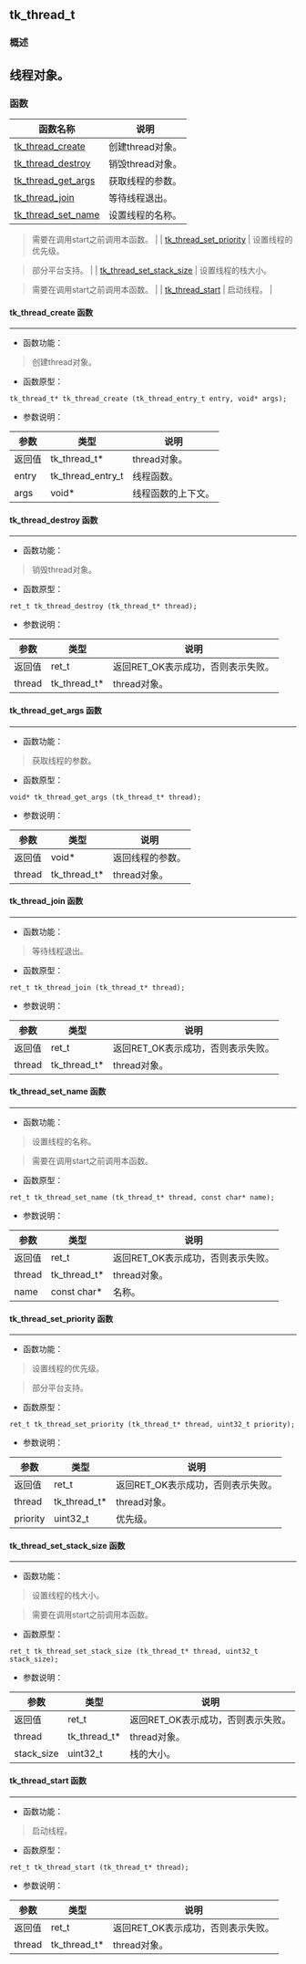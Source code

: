 ## tk\_thread\_t
### 概述
线程对象。
----------------------------------
### 函数
<p id="tk_thread_t_methods">

| 函数名称 | 说明 | 
| -------- | ------------ | 
| <a href="#tk_thread_t_tk_thread_create">tk\_thread\_create</a> | 创建thread对象。 |
| <a href="#tk_thread_t_tk_thread_destroy">tk\_thread\_destroy</a> | 销毁thread对象。 |
| <a href="#tk_thread_t_tk_thread_get_args">tk\_thread\_get\_args</a> | 获取线程的参数。 |
| <a href="#tk_thread_t_tk_thread_join">tk\_thread\_join</a> | 等待线程退出。 |
| <a href="#tk_thread_t_tk_thread_set_name">tk\_thread\_set\_name</a> | 设置线程的名称。 > 需要在调用start之前调用本函数。 |
| <a href="#tk_thread_t_tk_thread_set_priority">tk\_thread\_set\_priority</a> | 设置线程的优先级。 > 部分平台支持。 |
| <a href="#tk_thread_t_tk_thread_set_stack_size">tk\_thread\_set\_stack\_size</a> | 设置线程的栈大小。 > 需要在调用start之前调用本函数。 |
| <a href="#tk_thread_t_tk_thread_start">tk\_thread\_start</a> | 启动线程。 |
#### tk\_thread\_create 函数
-----------------------

* 函数功能：

> <p id="tk_thread_t_tk_thread_create">创建thread对象。

* 函数原型：

```
tk_thread_t* tk_thread_create (tk_thread_entry_t entry, void* args);
```

* 参数说明：

| 参数 | 类型 | 说明 |
| -------- | ----- | --------- |
| 返回值 | tk\_thread\_t* | thread对象。 |
| entry | tk\_thread\_entry\_t | 线程函数。 |
| args | void* | 线程函数的上下文。 |
#### tk\_thread\_destroy 函数
-----------------------

* 函数功能：

> <p id="tk_thread_t_tk_thread_destroy">销毁thread对象。

* 函数原型：

```
ret_t tk_thread_destroy (tk_thread_t* thread);
```

* 参数说明：

| 参数 | 类型 | 说明 |
| -------- | ----- | --------- |
| 返回值 | ret\_t | 返回RET\_OK表示成功，否则表示失败。 |
| thread | tk\_thread\_t* | thread对象。 |
#### tk\_thread\_get\_args 函数
-----------------------

* 函数功能：

> <p id="tk_thread_t_tk_thread_get_args">获取线程的参数。

* 函数原型：

```
void* tk_thread_get_args (tk_thread_t* thread);
```

* 参数说明：

| 参数 | 类型 | 说明 |
| -------- | ----- | --------- |
| 返回值 | void* | 返回线程的参数。 |
| thread | tk\_thread\_t* | thread对象。 |
#### tk\_thread\_join 函数
-----------------------

* 函数功能：

> <p id="tk_thread_t_tk_thread_join">等待线程退出。

* 函数原型：

```
ret_t tk_thread_join (tk_thread_t* thread);
```

* 参数说明：

| 参数 | 类型 | 说明 |
| -------- | ----- | --------- |
| 返回值 | ret\_t | 返回RET\_OK表示成功，否则表示失败。 |
| thread | tk\_thread\_t* | thread对象。 |
#### tk\_thread\_set\_name 函数
-----------------------

* 函数功能：

> <p id="tk_thread_t_tk_thread_set_name">设置线程的名称。 > 需要在调用start之前调用本函数。

* 函数原型：

```
ret_t tk_thread_set_name (tk_thread_t* thread, const char* name);
```

* 参数说明：

| 参数 | 类型 | 说明 |
| -------- | ----- | --------- |
| 返回值 | ret\_t | 返回RET\_OK表示成功，否则表示失败。 |
| thread | tk\_thread\_t* | thread对象。 |
| name | const char* | 名称。 |
#### tk\_thread\_set\_priority 函数
-----------------------

* 函数功能：

> <p id="tk_thread_t_tk_thread_set_priority">设置线程的优先级。 > 部分平台支持。

* 函数原型：

```
ret_t tk_thread_set_priority (tk_thread_t* thread, uint32_t priority);
```

* 参数说明：

| 参数 | 类型 | 说明 |
| -------- | ----- | --------- |
| 返回值 | ret\_t | 返回RET\_OK表示成功，否则表示失败。 |
| thread | tk\_thread\_t* | thread对象。 |
| priority | uint32\_t | 优先级。 |
#### tk\_thread\_set\_stack\_size 函数
-----------------------

* 函数功能：

> <p id="tk_thread_t_tk_thread_set_stack_size">设置线程的栈大小。 > 需要在调用start之前调用本函数。

* 函数原型：

```
ret_t tk_thread_set_stack_size (tk_thread_t* thread, uint32_t stack_size);
```

* 参数说明：

| 参数 | 类型 | 说明 |
| -------- | ----- | --------- |
| 返回值 | ret\_t | 返回RET\_OK表示成功，否则表示失败。 |
| thread | tk\_thread\_t* | thread对象。 |
| stack\_size | uint32\_t | 栈的大小。 |
#### tk\_thread\_start 函数
-----------------------

* 函数功能：

> <p id="tk_thread_t_tk_thread_start">启动线程。

* 函数原型：

```
ret_t tk_thread_start (tk_thread_t* thread);
```

* 参数说明：

| 参数 | 类型 | 说明 |
| -------- | ----- | --------- |
| 返回值 | ret\_t | 返回RET\_OK表示成功，否则表示失败。 |
| thread | tk\_thread\_t* | thread对象。 |
